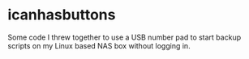 # icanhasbuttons
Some code I threw together to use a USB number pad to start backup scripts on my Linux based NAS box without logging in.

